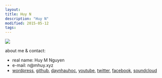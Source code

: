 ```yaml
---
layout:
title: Huy N
description: "Huy N"
modified: 2015-05-12
tags: 
---
```


<img src="https://davidng94.files.wordpress.com/2016/05/13178647_550649401775350_4277076356040674560_n.jpg?w=200&h=200">
<p>about me &amp; contact:</p>
 <ul>
   <li>real name: Huy M Nguyen</li>
   <li>e-mail: n@mhuy.xyz</li>
   <li>
<a href="https://davidng94.wordpress.com" target="_blank">wordpress</a>, 
<a href="https://github.com/minhhuy150894" target="_blank">github</a>,
<a href="http://daynhauhoc.com/users/david15894" target="_blank">daynhauhoc</a>,
<a href="https://www.youtube.com/channel/UC_BcJL6407-pBo8Fiu3AHvQ" target="_blank">youtube</a>,
<a href="https://www.twitter.com/david15894" target="_blank">twitter</a>,
<a href="https://www.facebook.com/david15894" target="_blank">facebook</a>,
<a href="https://soundcloud.com/david15894" target="_blank">soundcloud</a>
   </li>
 </ul>
